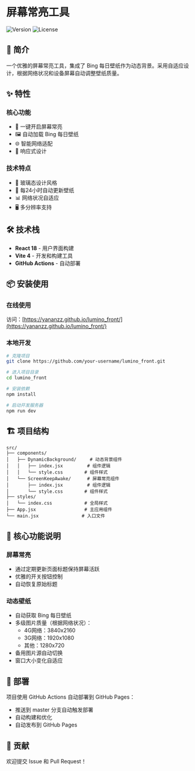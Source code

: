 # 屏幕常亮工具

![Version](https://img.shields.io/badge/version-1.0.0-blue.svg)
![License](https://img.shields.io/badge/license-MIT-green.svg)

## 📝 简介

一个优雅的屏幕常亮工具，集成了 Bing 每日壁纸作为动态背景。采用自适应设计，根据网络状况和设备屏幕自动调整壁纸质量。

## ✨ 特性

### 核心功能
- 🔆 一键开启屏幕常亮
- 🖼️ 自动加载 Bing 每日壁纸
- 🌐 智能网络适配
- 📱 响应式设计

### 技术特点
- 🎨 玻璃态设计风格
- 🔄 每24小时自动更新壁纸
- 📊 网络状况自适应
- 🖥️ 多分辨率支持

## 🛠️ 技术栈

- **React 18** - 用户界面构建
- **Vite 4** - 开发和构建工具
- **GitHub Actions** - 自动部署

## 📦 安装使用

### 在线使用
访问：[https://yananzz.github.io/lumino_front/](https://yananzz.github.io/lumino_front/)

### 本地开发

```bash
# 克隆项目
git clone https://github.com/your-username/lumino_front.git

# 进入项目目录
cd lumino_front

# 安装依赖
npm install

# 启动开发服务器
npm run dev
```

## 🏗️ 项目结构

```
src/
├── components/
│   ├── DynamicBackground/     # 动态背景组件
│   │   ├── index.jsx         # 组件逻辑
│   │   └── style.css        # 组件样式
│   └── ScreenKeepAwake/      # 屏幕常亮组件
│       ├── index.jsx         # 组件逻辑
│       └── style.css        # 组件样式
├── styles/
│   └── index.css            # 全局样式
├── App.jsx                  # 主应用组件
└── main.jsx                # 入口文件
```

## 🔧 核心功能说明

### 屏幕常亮
- 通过定期更新页面标题保持屏幕活跃
- 优雅的开关按钮控制
- 自动恢复原始标题

### 动态壁纸
- 自动获取 Bing 每日壁纸
- 多级图片质量（根据网络状况）：
  - 4G网络：3840x2160
  - 3G网络：1920x1080
  - 其他：1280x720
- 备用图片源自动切换
- 窗口大小变化自适应

## 🚀 部署

项目使用 GitHub Actions 自动部署到 GitHub Pages：
- 推送到 master 分支自动触发部署
- 自动构建和优化
- 自动发布到 GitHub Pages

## 🤝 贡献

欢迎提交 Issue 和 Pull Request！
